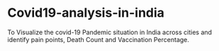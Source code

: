 # Covid19-analysis-in-india
To Visualize the covid-19 Pandemic situation in India across cities and identify pain points, Death Count and Vaccination Percentage.
